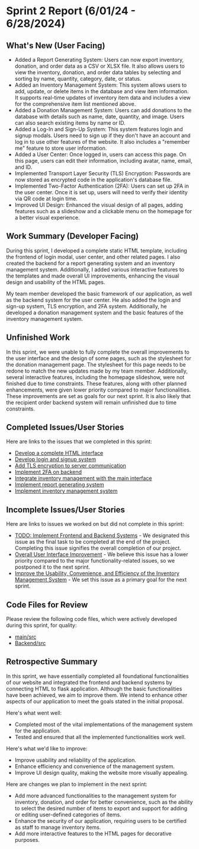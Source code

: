 # Sprint 2 Report (6/01/24 - 6/28/2024)

## What's New (User Facing)
 * Added a Report Generating System: Users can now export inventory, donation, and order data as a CSV or XLSX file. It also allows users to view the inventory, donation, and order data tables by selecting and sorting by name, quantity, category, date, or status.
 * Added an Inventory Management System: This system allows users to add, update, or delete items in the database and view item information. It supports real-time updates of inventory item data and includes a view for the comprehensive item list mentioned above.
 * Added a Donation Management System: Users can add donations to the database with details such as name, date, quantity, and image. Users can also search existing items by name or ID.
 * Added a Log-In and Sign-Up System: This system features login and signup modals. Users need to sign up if they don't have an account and log in to use other features of the website. It also includes a "remember me" feature to store user information.
 * Added a User Center: Once logged in, users can access this page. On this page, users can edit their information, including avatar, name, email, and ID.
 * Implemented Transport Layer Security (TLS) Encryption: Passwords are now stored as encrypted code in the application's database file.
 * Implemented Two-Factor Authentication (2FA): Users can set up 2FA in the user center. Once it is set up, users will need to verify their identity via QR code at login time.
 * Improved UI Design: Enhanced the visual design of all pages, adding features such as a slideshow and a clickable menu on the homepage for a better visual experience.
 

## Work Summary (Developer Facing)
During this sprint, I developed a complete static HTML template, including the frontend of login modal, user center, and other related pages. I also created the backend for a report generating system and an inventory management system. Additionally, I added various interactive features to the templates and made overall UI improvements, enhancing the visual design and usability of the HTML pages.

My team member developed the basic framework of our application, as well as the backend system for the user center. He also added the login and sign-up system, TLS encryption, and 2FA system. Additionally, he developed a donation management system and the basic features of the inventory management system.

## Unfinished Work
In this sprint, we were unable to fully complete the overall improvements to the user interface and the design of some pages, such as the stylesheet for the donation management page. The stylesheet for this page needs to be redone to match the new updates made by my team member. Additionally, several interactive features, including the homepage slideshow, were not finished due to time constraints. These features, along with other planned enhancements, were given lower priority compared to major functionalities. These improvements are set as goals for our next sprint. It is also likely that the recipient order backend system will remain unfinished due to time constraints.

## Completed Issues/User Stories
Here are links to the issues that we completed in this sprint:

 * [Develop a complete HTML interface](https://github.com/YaruG1022/WSU-SU21-CPTS322-Project/issues/2)
 * [Develop login and signup system](https://github.com/YaruG1022/WSU-SU21-CPTS322-Project/issues/8)
 * [Add TLS encryption to server communication](https://github.com/YaruG1022/WSU-SU21-CPTS322-Project/issues/11)
 * [Implement 2FA on backend](https://github.com/YaruG1022/WSU-SU21-CPTS322-Project/issues/12)
 * [Integrate inventory management with the main interface](https://github.com/YaruG1022/WSU-SU21-CPTS322-Project/issues/13)
 * [Implement report generating system](https://github.com/YaruG1022/WSU-SU21-CPTS322-Project/issues/15)
 * [Implement inventory management system](https://github.com/YaruG1022/WSU-SU21-CPTS322-Project/issues/16)
 
## Incomplete Issues/User Stories
Here are links to issues we worked on but did not complete in this sprint:

 * [TODO: Implement Frontend and Backend Systems](https://github.com/YaruG1022/WSU-SU21-CPTS322-Project/issues/3) - We designated this issue as the final task to be completed at the end of the project. Completing this issue signifies the overall completion of our project.
 * [Overall User Interface Improvement](https://github.com/YaruG1022/WSU-SU21-CPTS322-Project/issues/7) - We believe this issue has a lower priority compared to the major functionality-related issues, so we postponed it to the next sprint.
 * [Improve the Usability, Convenience, and Efficiency of the Inventory Management System](https://github.com/YaruG1022/WSU-SU21-CPTS322-Project/issues/17) - We set this issue as a primary goal for the next sprint.

## Code Files for Review
Please review the following code files, which were actively developed during this sprint, for quality:
 * [main/src](https://github.com/YaruG1022/WSU-SU21-CPTS322-Project/tree/dc74c128ea521ddb33a990efe9fc965d6ed99237/src)
 * [Backend/src](https://github.com/YaruG1022/WSU-SU21-CPTS322-Project/tree/ccd3fc07a882a14aa88f8ce73783aed0cf34ec80/src)
 
## Retrospective Summary
In this sprint, we have essentially completed all foundational functionalities of our website and integrated the frontend and backend systems by connecting HTML to flask application. Although the basic functionalities have been achieved, we aim to improve them. We intend to enhance other aspects of our application to meet the goals stated in the initial proposal.

Here's what went well:
  * Completed most of the vital implementations of the management system for the application.
  * Tested and ensured that all the implemented functionalities work well.
 
Here's what we'd like to improve:
   * Improve usability and reliability of the application.
   * Enhance efficiency and convenience of the management system.
   * Improve UI design quality, making the website more visually appealing.

Here are changes we plan to implement in the next sprint:
   * Add more advanced functionalities to the management system for inventory, donation, and order for better convenience, such as the ability to select the desired number of items to export and support for adding or editing user-defined categories of items.
   * Enhance the security of our application, requiring users to be certified as staff to manage inventory items.
   * Add more interactive features to the HTML pages for decorative purposes.

